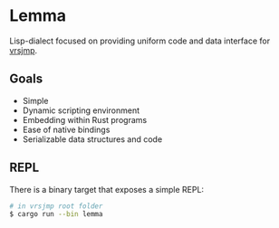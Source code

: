 # Lemma

Lisp-dialect focused on providing uniform code and data interface for [vrsjmp](https://github.com/leoshimo/vrsjmp/).

## Goals

- Simple
- Dynamic scripting environment
- Embedding within Rust programs
- Ease of native bindings
- Serializable data structures and code

## REPL

There is a binary target that exposes a simple REPL:

```sh
# in vrsjmp root folder
$ cargo run --bin lemma
```
